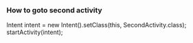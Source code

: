 ### How to goto second activity 

Intent intent = new Intent().setClass(this, SecondActivity.class);
startActivity(intent);
